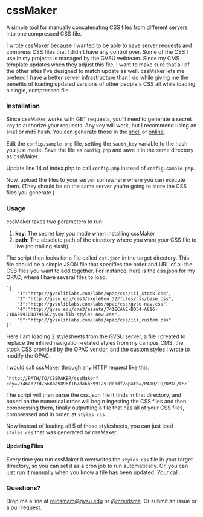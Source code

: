 # cssMaker

A simple tool for manually concatenating CSS files from different servers into one compressed CSS file.

I wrote cssMaker because I wanted to be able to save server requests and compress CSS files that I didn't have any control over. Some of the CSS I use in my projects is managed by the GVSU webteam. Since my CMS template updates when they adjust this file, I want to make sure that all of the other sites I've designed to match update as well. cssMaker lets me pretend I have a better server infrastructure than I do while giving me the benefits of loading updated versions of other people's CSS all while loading a single, compressed file.

### Installation

Since cssMaker works with GET requests, you'll need to generate a secret key to authorize your requests. Any key will work, but I recommend using an sha1 or md5 hash. You can generate those in the [shell](http://www.openssl.org/docs/apps/dgst.html) or [online](http://www.sha1-online.com/).

Edit the `config.sample.php` file, setting the `$auth_key` variable to the hash you just made. Save the file as `config.php` and save it in the same directory as cssMaker.

Update line 14 of index.php to call `config.php` instead of `config.sample.php`.

Now, upload the files to your server somewhere where you can execute them. (They should be on the same server you're going to store the CSS files you generate.)

### Usage

cssMaker takes two parameters to run:

1. **key**: The secret key you made when installing cssMaker
2. **path**: The absolute path of the directory where you want your CSS file to live (no trailing slash).

The script then looks for a file called `css.json` in the target directory. This file should be a simple JSON file that specifies the order and URL of all the CSS files you want to add together. For instance, here is the css.json for my OPAC, where I have several files to load:

	`{
		"1":"http://gvsuliblabs.com/labs/opac/css/iii_stock.css",
		"2":"http://gvsu.edu/cms3/skeleton_32/files/css/base.css",
		"3":"http://gvsuliblabs.com/labs/opac/css/gvsu-nav.css",
		"4":"http://gvsu.edu/cms3/assets/741ECAAE-BD54-A816-71DAF591D1D7955C/gvsu-lib-styles-new.css",
		"5":"http://gvsuliblabs.com/labs/opac/css/iii_custom.css"
	}`

Here I am loading 2 stylesheets from the GVSU server, a file I created to replace the inlined navigation-related styles from my campus CMS, the stock CSS provided by the OPAC vendor, and the custom styles I wrote to modify the OPAC.

I would call cssMaker through any HTTP request like this:

	`http://PATH/TO/CSSMAKER/cssMaker?key=2346ad27d7568ba9896f1b7da6b5991251debdf2&path=/PATH/TO/OPAC/CSS`

The script will then parse the css.json file it finds in that directory, and based on the numerical order will begin ingesting the CSS files and then compressing them, finally outputting a file that has all of your CSS files, compressed and in order, at `styles.css`.

Now instead of loading all 5 of those stylesheets, you can just load `styles.css` that was generated by cssMaker. 

#### Updating Files

Every time you run cssMaker it overwrites the `styles.css` file in your target directory, so you can set it as a cron job to run automatically. Or, you can just run it manually when you know a file has been updated. Your call.

### Questions?

Drop me a line at [reidsmam@gvsu.edu](mailto:reidsmam@gvsu.edu) or [@mreidsma](http://twitter.com/mreidsma). Or submit an issue or a pull request.
